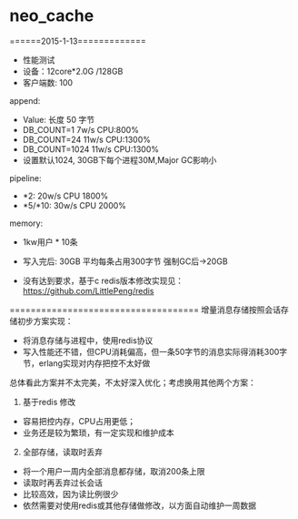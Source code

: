 # neo_cache
 ======2015-1-13=============

- 性能测试 
- 设备：12core*2.0G /128GB
- 客户端数: 100

append:

- Value: 长度 50 字节
- DB_COUNT=1 7w/s CPU:800%
- DB_COUNT=24 11w/s  CPU:1300%
- DB_COUNT=1024 11w/s CPU:1300%
- 设置默认1024, 30GB下每个进程30M,Major GC影响小


pipeline:

- *2: 20w/s CPU 1800%
- *5/*10: 30w/s CPU 2000%

memory:
- 1kw用户 * 10条
- 写入完后: 30GB 平均每条占用300字节 强制GC后->20GB

- 没有达到要求，基于c redis版本修改实现见：https://github.com/LittlePeng/redis

====================================
增量消息存储按照会话存储初步方案实现：
- 将消息存储与进程中，使用redis协议
- 写入性能还不错，但CPU消耗偏高，但一条50字节的消息实际得消耗300字节，erlang实现对内存把控不太好做

总体看此方案并不太完美，不太好深入优化；考虑换用其他两个方案：
1. 基于redis 修改
 - 容易把控内存，CPU占用更低；
 - 业务还是较为繁琐，有一定实现和维护成本

2. 全部存储，读取时丢弃
- 将一个用户一周内全部消息都存储，取消200条上限
- 读取时再丢弃过长会话
- 比较高效，因为读比例很少
- 依然需要对使用redis或其他存储做修改，以方面自动维护一周数据

